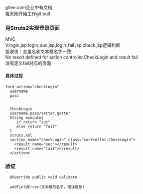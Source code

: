 gitee.com企业中有文档   
每天刚开始工作git pull
### 用Struts2实现登录页面
MVC    
V:login.jsp login_suc.jsp,login_fail.jsp
check.jsp逻辑判断    
接收值：变量名和文本框名字一致    
No result defined for action controller.CheckLogin and result fail   
没有定义fail对应的页面   
#### 具体过程
```
form action="checkLogin"
  username
  pass
  
  
  CheckLogin
  username,pass/setter,getter
  String execute{
     if return "suc"
	 else return "fail"
  }
  struts.xml
  <action name="checkLogin" class="controller.CheckLogin">
    <result name="suc"></result>
	<result name="fail"></result>
  </action>
```
### 验证
```
  @Override public void validate
  
  addFieldError(文本框的名字，错误信息)
 ```